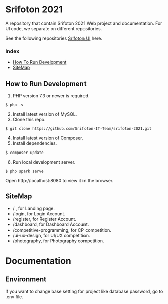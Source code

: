 # Srifoton 2021

A repository that contain Srifoton 2021 Web project and documentation. For UI code, we separate on different
repositories.

See the following repositories [Srifoton UI](https://github.com/Srifoton-IT-Team/srifoton-ui-2021) here.

### Index

* [How To Run Development](#how-to-run-how-to-run-development)
* [SiteMap](#sitemap)

## How to Run Development

1. PHP version 7.3 or newer is required.

```
$ php -v
```

2. Install latest version of MySQL.
3. Clone this repo.

```
$ git clone https://github.com/Srifoton-IT-Team/srifoton-2021.git
```

4. Install latest version of Composer.
5. Install dependencies.

```
$ composer update
```

6. Run local development server.

```
$ php spark serve
```

Open http://localhost:8080 to view it in the browser.

## SiteMap

- / , for Landing page.
- /login, for Login Account.
- /register, for Register Account.
- /dashboard, for Dashboard Account.
- /competitive-programming, for CP competition.
- /ui-ux-design, for UI/UX competition.
- /photography, for Photography competition.

# Documentation

## Environment
If you want to change base setting for project like database password, go to .env file.
